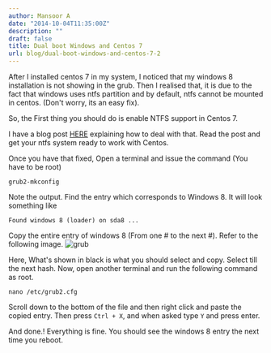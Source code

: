 ```yaml
---
author: Mansoor A
date: "2014-10-04T11:35:00Z"
description: ""
draft: false
title: Dual boot Windows and Centos 7
url: blog/dual-boot-windows-and-centos-7-2
---
```



After I installed centos 7 in my system, I noticed that my windows 8 installation is not showing in the grub. Then I realised that, it is due to the fact that windows uses ntfs partition and by default, ntfs cannot be mounted in centos. (Don't worry, its an easy fix).

So, the First thing you should do is enable NTFS support in Centos 7.
 
I have  a blog post </b><a href="https://esc.sh/blog/cannot-mount-ntfs-in-centos-7-how-to/" target="_blank">HERE</a> explaining how to deal with that. Read the post and get your ntfs system ready to work with Centos.
  
Once you have that fixed, Open a terminal and issue the command (You have to be root)  
```shell        
grub2-mkconfig
```
Note the output. Find the entry which corresponds to Windows 8. It will look something like
```shell  
Found windows 8 (loader) on sda8 ...
```
Copy the entire entry of windows 8 (From one # to the next #). Refer to the following image.
![grub]( https://cdn.esc.sh/jekyll/posts/2014/centos/grub_centos.png )
 
Here, What's shown in black is what you should select and copy. Select till the next hash.
Now, open another terminal and run the following command as root.
```shell        
nano /etc/grub2.cfg
```
Scroll down to the bottom of the file and then right click and paste the copied entry. Then press `Ctrl + X`, and when asked type `Y` and press enter. 
  
And done.! Everything is fine. You should see the windows 8 entry the next time you reboot.

